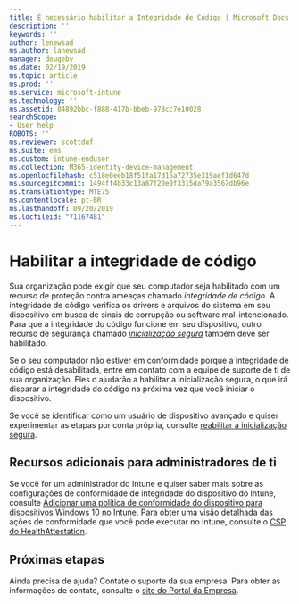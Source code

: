 ```yaml
---
title: É necessário habilitar a Integridade de Código | Microsoft Docs
description: ''
keywords: ''
author: lenewsad
ms.author: lanewsad
manager: dougeby
ms.date: 02/19/2019
ms.topic: article
ms.prod: ''
ms.service: microsoft-intune
ms.technology: ''
ms.assetid: 84892bbc-f888-417b-bbeb-978cc7e10028
searchScope:
- User help
ROBOTS: ''
ms.reviewer: scottduf
ms.suite: ems
ms.custom: intune-enduser
ms.collection: M365-identity-device-management
ms.openlocfilehash: c518e0eeb18f51fa17d15a72735e319aef1d647d
ms.sourcegitcommit: 1494ff4b33c13a87f20e0f3315da79a3567db96e
ms.translationtype: MTE75
ms.contentlocale: pt-BR
ms.lasthandoff: 09/20/2019
ms.locfileid: "71167481"
---
```

# <a name="enable-code-integrity"></a>Habilitar a integridade de código

Sua organização pode exigir que seu computador seja habilitado com um recurso de proteção contra ameaças chamado *integridade de código*. A integridade de código verifica os drivers e arquivos do sistema em seu dispositivo em busca de sinais de corrupção ou software mal-intencionado. Para que a integridade do código funcione em seu dispositivo, outro recurso de segurança chamado [*inicialização segura*](https://docs.microsoft.com/windows/security/information-protection/secure-the-windows-10-boot-process#secure-boot) também deve ser habilitado.

Se o seu computador não estiver em conformidade porque a integridade de código está desabilitada, entre em contato com a equipe de suporte de ti de sua organização. Eles o ajudarão a habilitar a inicialização segura, o que irá disparar a integridade do código na próxima vez que você iniciar o dispositivo.

Se você se identificar como um usuário de dispositivo avançado e quiser experimentar as etapas por conta própria, consulte [reabilitar a inicialização segura](https://docs.microsoft.com/windows-hardware/manufacture/desktop/disabling-secure-boot#re-enable-secure-boot).

## <a name="additional-resources-for-it-administrators"></a>Recursos adicionais para administradores de ti

Se você for um administrador do Intune e quiser saber mais sobre as configurações de conformidade de integridade do dispositivo do Intune, consulte [Adicionar uma política de conformidade do dispositivo para dispositivos Windows 10 no Intune](https://docs.microsoft.com/intune/compliance-policy-create-windows.md). Para obter uma visão detalhada das ações de conformidade que você pode executar no Intune, consulte o [CSP do HealthAttestation](https://docs.microsoft.com/windows/client-management/mdm/healthattestation-csp#step-8-take-appropriate-policy-action-based-on-evaluation-results).  

## <a name="next-steps"></a>Próximas etapas

Ainda precisa de ajuda? Contate o suporte da sua empresa. Para obter as informações de contato, consulte o [site do Portal da Empresa](https://go.microsoft.com/fwlink/?linkid=2010980).
